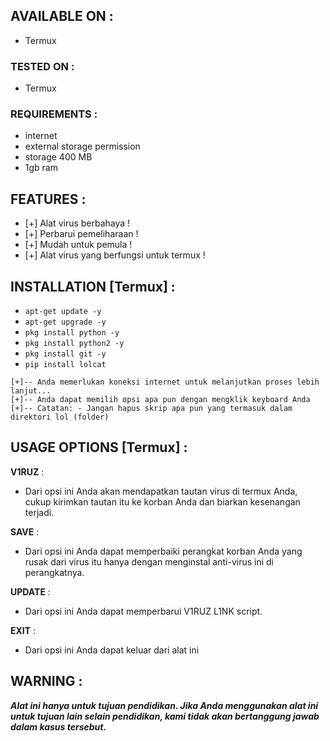 ## AVAILABLE ON :

* Termux

### TESTED ON :

* Termux

### REQUIREMENTS :
* internet
* external storage permission
* storage 400 MB
* 1gb ram

## FEATURES :
* [+] Alat virus berbahaya !
* [+] Perbarui pemeliharaan !
* [+] Mudah untuk pemula !
* [+] Alat virus yang berfungsi untuk termux !

## INSTALLATION [Termux] :

* `apt-get update -y`
* `apt-get upgrade -y`
* `pkg install python -y`
* `pkg install python2 -y`
* `pkg install git -y`
* `pip install lolcat`

```
[+]-- Anda memerlukan koneksi internet untuk melanjutkan proses lebih lanjut...
[+]-- Anda dapat memilih opsi apa pun dengan mengklik keyboard Anda
[+]-- Catatan: - Jangan hapus skrip apa pun yang termasuk dalam direktori lol (folder)
```
## USAGE OPTIONS [Termux] :

__V1RUZ__ :
- Dari opsi ini Anda akan mendapatkan tautan virus di termux Anda, cukup kirimkan tautan itu ke korban Anda dan biarkan kesenangan terjadi.

__SAVE__ :
- Dari opsi ini Anda dapat memperbaiki perangkat korban Anda yang rusak dari virus itu hanya dengan menginstal anti-virus ini di perangkatnya.

__UPDATE__ :
- Dari opsi ini Anda dapat memperbarui V1RUZ L1NK script.

__EXIT__ :
- Dari opsi ini Anda dapat keluar dari alat ini
## WARNING : 
***Alat ini hanya untuk tujuan pendidikan. Jika Anda menggunakan alat ini untuk tujuan lain selain pendidikan, kami tidak akan bertanggung jawab dalam kasus tersebut.***
